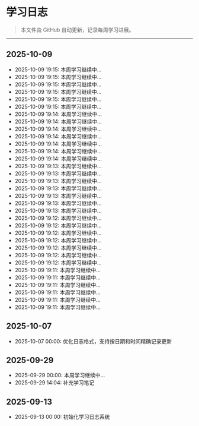 # 学习日志

> 本文件由 GitHub 自动更新，记录每周学习进展。

---

## 2025-10-09
- 2025-10-09 19:15: 本周学习继续中...
- 2025-10-09 19:15: 本周学习继续中...
- 2025-10-09 19:15: 本周学习继续中...
- 2025-10-09 19:15: 本周学习继续中...
- 2025-10-09 19:15: 本周学习继续中...
- 2025-10-09 19:15: 本周学习继续中...
- 2025-10-09 19:14: 本周学习继续中...
- 2025-10-09 19:14: 本周学习继续中...
- 2025-10-09 19:14: 本周学习继续中...
- 2025-10-09 19:14: 本周学习继续中...
- 2025-10-09 19:14: 本周学习继续中...
- 2025-10-09 19:14: 本周学习继续中...
- 2025-10-09 19:14: 本周学习继续中...
- 2025-10-09 19:13: 本周学习继续中...
- 2025-10-09 19:13: 本周学习继续中...
- 2025-10-09 19:13: 本周学习继续中...
- 2025-10-09 19:13: 本周学习继续中...
- 2025-10-09 19:13: 本周学习继续中...
- 2025-10-09 19:13: 本周学习继续中...
- 2025-10-09 19:13: 本周学习继续中...
- 2025-10-09 19:12: 本周学习继续中...
- 2025-10-09 19:12: 本周学习继续中...
- 2025-10-09 19:12: 本周学习继续中...
- 2025-10-09 19:12: 本周学习继续中...
- 2025-10-09 19:12: 本周学习继续中...
- 2025-10-09 19:12: 本周学习继续中...
- 2025-10-09 19:12: 本周学习继续中...
- 2025-10-09 19:11: 本周学习继续中...
- 2025-10-09 19:11: 本周学习继续中...
- 2025-10-09 19:11: 本周学习继续中...
- 2025-10-09 19:11: 本周学习继续中...
- 2025-10-09 19:11: 本周学习继续中...
- 2025-10-09 19:11: 本周学习继续中...

## 2025-10-07

- 2025-10-07 00:00: 优化日志格式，支持按日期和时间精确记录更新

## 2025-09-29

- 2025-09-29 00:00: 本周学习继续中...
- 2025-09-29 14:04: 补充学习笔记

## 2025-09-13

- 2025-09-13 00:00: 初始化学习日志系统
